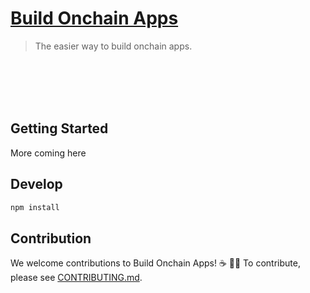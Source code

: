 # [Build Onchain Apps](https://github.com/base-org/build-onchain-apps)

> The easier way to build onchain apps.

<br />
<br />
<br />
<br />

## Getting Started

More coming here

## Develop

```bash
npm install
```

## Contribution

We welcome contributions to Build Onchain Apps! ☕️ 💙🔵
To contribute, please see [CONTRIBUTING.md](CONTRIBUTING.md).
